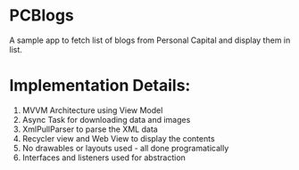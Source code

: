 # PCBlogs
A sample app to fetch list of blogs from Personal Capital and display them in list.

# Implementation Details:
1. MVVM Architecture using View Model
2. Async Task for downloading data and images
3. XmlPullParser to parse the XML data
4. Recycler view and Web View to display the contents
5. No drawables or layouts used - all done programatically
6. Interfaces and listeners used for abstraction
